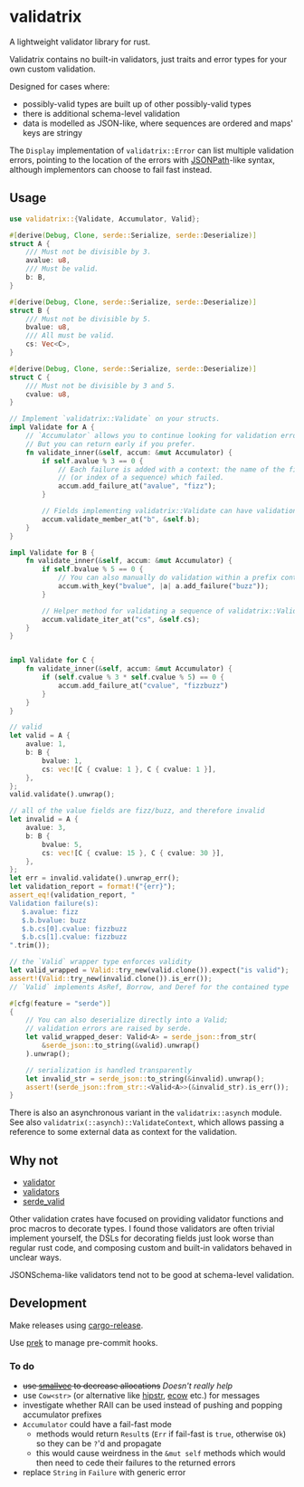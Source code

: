 # validatrix

A lightweight validator library for rust.

Validatrix contains no built-in validators, just traits and error types for your own custom validation.

Designed for cases where:

- possibly-valid types are built up of other possibly-valid types
- there is additional schema-level validation
- data is modelled as JSON-like, where sequences are ordered and maps' keys are stringy

The `Display` implementation of `validatrix::Error` can list multiple validation errors,
pointing to the location of the errors with [JSONPath](https://jsonpath.com/)-like syntax,
although implementors can choose to fail fast instead.

## Usage

```rust
use validatrix::{Validate, Accumulator, Valid};

#[derive(Debug, Clone, serde::Serialize, serde::Deserialize)]
struct A {
    /// Must not be divisible by 3.
    avalue: u8,
    /// Must be valid.
    b: B,
}

#[derive(Debug, Clone, serde::Serialize, serde::Deserialize)]
struct B {
    /// Must not be divisible by 5.
    bvalue: u8,
    /// All must be valid.
    cs: Vec<C>,
}

#[derive(Debug, Clone, serde::Serialize, serde::Deserialize)]
struct C {
    /// Must not be divisible by 3 and 5.
    cvalue: u8,
}

// Implement `validatrix::Validate` on your structs.
impl Validate for A {
    // `Accumulator` allows you to continue looking for validation errors after the first.
    // But you can return early if you prefer.
    fn validate_inner(&self, accum: &mut Accumulator) {
        if self.avalue % 3 == 0 {
            // Each failure is added with a context: the name of the field
            // (or index of a sequence) which failed.
            accum.add_failure_at("avalue", "fizz");
        }

        // Fields implementing validatrix::Validate can have validation errors accumulated too.
        accum.validate_member_at("b", &self.b);
    }
}

impl Validate for B {
    fn validate_inner(&self, accum: &mut Accumulator) {
        if self.bvalue % 5 == 0 {
            // You can also manually do validation within a prefix context
            accum.with_key("bvalue", |a| a.add_failure("buzz"));
        }

        // Helper method for validating a sequence of validatrix::Validate structs
        accum.validate_iter_at("cs", &self.cs);
    }
}


impl Validate for C {
    fn validate_inner(&self, accum: &mut Accumulator) {
        if (self.cvalue % 3 * self.cvalue % 5) == 0 {
            accum.add_failure_at("cvalue", "fizzbuzz")
        }
    }
}

// valid
let valid = A {
    avalue: 1,
    b: B {
        bvalue: 1,
        cs: vec![C { cvalue: 1 }, C { cvalue: 1 }],
    },
};
valid.validate().unwrap();

// all of the value fields are fizz/buzz, and therefore invalid
let invalid = A {
    avalue: 3,
    b: B {
        bvalue: 5,
        cs: vec![C { cvalue: 15 }, C { cvalue: 30 }],
    },
};
let err = invalid.validate().unwrap_err();
let validation_report = format!("{err}");
assert_eq!(validation_report, "
Validation failure(s):
   $.avalue: fizz
   $.b.bvalue: buzz
   $.b.cs[0].cvalue: fizzbuzz
   $.b.cs[1].cvalue: fizzbuzz
".trim());

// the `Valid` wrapper type enforces validity
let valid_wrapped = Valid::try_new(valid.clone()).expect("is valid");
assert!(Valid::try_new(invalid.clone()).is_err());
// `Valid` implements AsRef, Borrow, and Deref for the contained type

#[cfg(feature = "serde")]
{
    // You can also deserialize directly into a Valid;
    // validation errors are raised by serde.
    let valid_wrapped_deser: Valid<A> = serde_json::from_str(
        &serde_json::to_string(&valid).unwrap()
    ).unwrap();

    // serialization is handled transparently
    let invalid_str = serde_json::to_string(&invalid).unwrap();
    assert!(serde_json::from_str::<Valid<A>>(&invalid_str).is_err());
}

```

There is also an asynchronous variant in the `validatrix::asynch` module.
See also `validatrix(::asynch)::ValidateContext`,
which allows passing a reference to some external data as context for the validation.

## Why not

- [validator](https://crates.io/crates/validator)
- [validators](https://crates.io/crates/validators)
- [serde_valid](https://crates.io/crates/serde_valid)

Other validation crates have focused on providing validator functions and proc macros to decorate types.
I found those validators are often trivial implement yourself,
the DSLs for decorating fields just look worse than regular rust code,
and composing custom and built-in validators behaved in unclear ways.

JSONSchema-like validators tend not to be good at schema-level validation.

## Development

Make releases using [cargo-release](https://github.com/crate-ci/cargo-release).

Use [prek](https://github.com/j178/prek) to manage pre-commit hooks.

### To do

- ~~use [smallvec](https://crates.io/crates/smallvec) to decrease allocations~~ _Doesn't really help_
- use `Cow<str>` (or alternative like [hipstr](https://crates.io/crates/hipstr), [ecow](https://crates.io/crates/ecow) etc.) for messages
- investigate whether RAII can be used instead of pushing and popping accumulator prefixes
- `Accumulator` could have a fail-fast mode
  - methods would return `Result`s (`Err` if fail-fast is `true`, otherwise `Ok`) so they can be `?`'d and propagate
  - this would cause weirdness in the `&mut self` methods which would then need to cede their failures to the returned errors
- replace `String` in `Failure` with generic error
